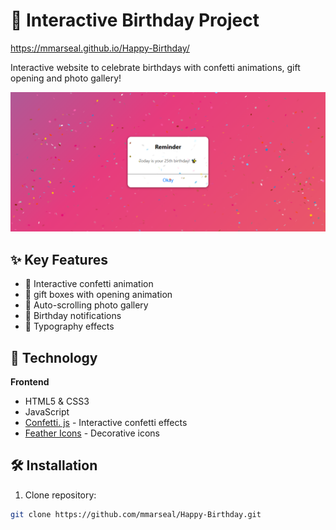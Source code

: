 #  🎉 Interactive Birthday Project

https://mmarseal.github.io/Happy-Birthday/

Interactive website to celebrate birthdays with confetti animations, gift opening and photo gallery!

![first page](https://github.com/mmarseal/Happy-Birthday/blob/main/assets/img/page.png?raw=true)

## ✨ Key Features
- 🎊 Interactive confetti animation
- 🎁 gift boxes with opening animation
- 📸 Auto-scrolling photo gallery
- 🔔 Birthday notifications
- 🎂 Typography effects

## 🚀 Technology
**Frontend**
 - HTML5 & CSS3
 - JavaScript
 - [Confetti. js](https://confetti.js.org) - Interactive confetti effects
 - [Feather Icons](https://feathericons.com) - Decorative icons

## 🛠️ Installation
1. Clone repository:
 ```bash
 git clone https://github.com/mmarseal/Happy-Birthday.git 

